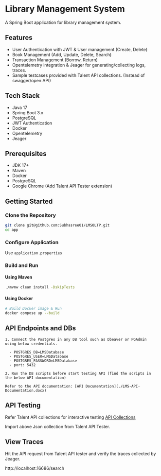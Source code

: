 # Library Management System

A Spring Boot application for library management system.

## Features

- User Authentication with JWT & User management (Create, Delete)
- Book Management (Add, Update, Delete, Search)
- Transaction Management (Borrow, Return)
- Opentelemetry integration & Jeager for generating/collecting logs, traces.
- Sample testcases provided with Talent API collections. (Instead of swagger/open API)

## Tech Stack

- Java 17
- Spring Boot 3.x
- PostgreSQL
- JWT Authentication
- Docker
- Opentelemetry
- Jeager

## Prerequisites

- JDK 17+
- Maven
- Docker
- PostgreSQL
- Google Chrome (Add Talent API Tester extension)

## Getting Started

### Clone the Repository

```bash
git clone git@github.com:Subhasree01/LMSOLTP.git
cd app
```

### Configure Application

Use `application.properties` 


### Build and Run

#### Using Maven

```bash
./mvnw clean install -DskipTests

```

#### Using Docker

```bash
# Build Docker image & Run
docker compose up --build
```

## API Endpoints and DBs

    1. Connect the Postgres in any DB tool such as Dbeaver or PGAdmin using below credentials.

      - POSTGRES_DB=LMSDatabase
      - POSTGRES_USER=LMSDatabase
      - POSTGRES_PASSWORD=LMSDatabase
      - port: 5432

    2. Run the DB scripts before start testing API (find the scripts in the below API documentation)

    Refer to the API documentation: [API Documentation](./LMS-API-Documentation.docx)

## API Testing

Refer Talent API collections for interactive testing [API Collections](./LibraryManagementCollections.json) 

Import above Json collection from Talent API Tester.

## View Traces

Hit the API request from Talent API tester and verify the traces collected by Jeager.

http://localhost:16686/search




